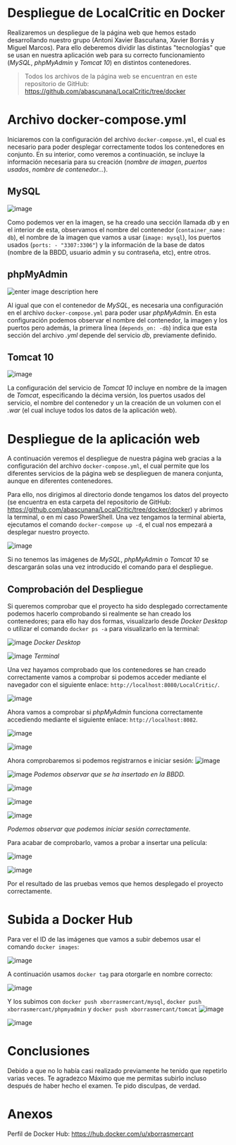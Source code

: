 # Despliegue de LocalCritic en Docker

Realizaremos un despliegue de la página web que hemos estado desarrollando nuestro grupo (Antoni Xavier Bascuñana, Xavier Borrás y Miguel Marcos). Para ello deberemos dividir las distintas "tecnologías" que se usan en nuestra aplicación web para su correcto funcionamiento (*MySQL*, *phpMyAdmin* y *Tomcat 10*) en distintos contenedores. 

>Todos los archivos de la página web se encuentran en este repositorio de GitHub: https://github.com/abascunana/LocalCritic/tree/docker

# Archivo docker-compose.yml

Iniciaremos con la configuración del archivo `docker-compose.yml`, el cual es necesario para poder desplegar correctamente todos los contenedores en conjunto. En su interior, como veremos a continuación, se incluye la información necesaria para su creación (*nombre de imagen*, *puertos usados*, *nombre de contenedor...*).

## MySQL

![image](https://user-images.githubusercontent.com/91749310/173876220-91b2f4d7-b91a-4d15-9ed5-63b04be9f204.png)

Como podemos ver en la imagen, se ha creado una sección llamada *db* y en el interior de esta, observamos el nombre del contenedor (`container_name: db`), el nombre de la imagen que vamos a usar (`image: mysql`), los puertos usados (`ports: - "3307:3306"`) y la información de la base de datos (nombre de la BBDD, usuario admin y su contraseña, etc), entre otros.

## phpMyAdmin
![enter image description here](https://user-images.githubusercontent.com/91749310/173877772-b747b835-ac67-4538-bfca-453cc6aced15.png)

Al igual que con el contenedor de *MySQL*, es necesaria una configuración en el archivo `docker-compose.yml` para poder usar *phpMyAdmin*. En esta configuración podemos observar el nombre del contenedor, la imagen y los puertos pero además, la primera línea (`depends_on: -db`) indica que esta sección del archivo *.yml* depende del servicio *db*, previamente definido.

## Tomcat 10
![image](https://user-images.githubusercontent.com/91749310/173879298-e6cb0a98-9418-4b52-a4a7-61e5a13b7069.png)

La configuración del servicio de *Tomcat 10* incluye en nombre de la imagen de *Tomcat*, especificando la décima versión, los puertos usados del servicio, el nombre del contenedor y un la creación de un volumen con el *.war* (el cual incluye todos los datos de la aplicación web).

# Despliegue de la aplicación web

A continuación veremos el despliegue de nuestra página web gracias a la configuración del archivo `docker-compose.yml`, el cual permite que los diferentes servicios de la página web se desplieguen de manera conjunta, aunque en diferentes contenedores.

Para ello, nos dirigimos al directorio donde tengamos los datos del proyecto (se encuentra en esta carpeta del repositorio de GitHub: https://github.com/abascunana/LocalCritic/tree/docker/docker) y abrimos la terminal, o en mi caso PowerShell. Una vez tengamos la terminal abierta, ejecutamos el comando `docker-compose up -d`, el cual nos empezará a desplegar nuestro proyecto.

![image](https://user-images.githubusercontent.com/91749310/173882970-16e122e9-8cac-4c83-b525-8d1edf5859c3.png)

Si no tenemos las imágenes de *MySQL*, *phpMyAdmin* o *Tomcat 10* se descargarán solas una vez introducido el comando para el despliegue.

## Comprobación del Despliegue
Si queremos comprobar que el proyecto ha sido desplegado correctamente podemos hacerlo comprobando si realmente se han creado los contenedores; para ello hay dos formas, visualizarlo desde *Docker Desktop* o utilizar el comando `docker ps -a` para visualizarlo en la terminal:

![image](https://user-images.githubusercontent.com/91749310/173883314-c31f4fbc-69f9-4cc4-bfa0-9a5dafe1927a.png)
*Docker Desktop*

![image](https://user-images.githubusercontent.com/91749310/173883535-9be636a0-8b29-45cd-9f8d-05115e7a8e9d.png)
*Terminal*

Una vez hayamos comprobado que los contenedores se han creado correctamente vamos a comprobar si podemos acceder mediante el navegador con el siguiente enlace: `http://localhost:8080/LocalCritic/`.

![image](https://user-images.githubusercontent.com/91749310/173884515-51ffcdef-5de1-457f-89ed-5eaa4593509b.png)

Ahora vamos a comprobar si *phpMyAdmin* funciona correctamente accediendo mediante el siguiente enlace: 
`http://localhost:8082`.

![image](https://user-images.githubusercontent.com/91749310/173885032-7cb24571-a6f2-4d4d-b504-94299cfba36f.png)

![image](https://user-images.githubusercontent.com/91749310/173885263-ffa435f4-6349-4f24-abca-93645da764bc.png)

Ahora comprobaremos si podemos registrarnos e iniciar sesión:
![image](https://user-images.githubusercontent.com/91749310/173885786-d5e7ea5c-a0ba-4bed-8dad-a46adccb343d.png)

![image](https://user-images.githubusercontent.com/91749310/173885882-01048dd8-3d20-47cf-849d-f774e53c510b.png)
*Podemos observar que se ha insertado en la BBDD.*

![image](https://user-images.githubusercontent.com/91749310/173886038-537e191e-71ab-4f0a-894d-1baabb6a3107.png)

![image](https://user-images.githubusercontent.com/91749310/173886110-a3f9057b-51e8-4abd-bd88-efcead22e412.png)

![image](https://user-images.githubusercontent.com/91749310/173886189-cefb2f90-ab4b-4e83-a0c1-faae45ba3e44.png)

*Podemos observar que podemos iniciar sesión correctamente.*

Para acabar de comprobarlo, vamos a probar a insertar una película:

![image](https://user-images.githubusercontent.com/91749310/173886594-f1e7131b-a6fc-485e-9a49-b4733b383a14.png)

![image](https://user-images.githubusercontent.com/91749310/173886699-ab939d3b-2669-4861-a841-433d432099e4.png)

Por el resultado de las pruebas vemos que hemos desplegado el proyecto correctamente.

# Subida a Docker Hub

Para ver el ID de las imágenes que vamos a subir debemos usar el comando `docker images`:

![image](https://user-images.githubusercontent.com/91749310/173887685-9a986b76-15cf-4a98-8594-4b762ef1a0a3.png)

A continuación usamos `docker tag` para otorgarle en nombre correcto:

![image](https://user-images.githubusercontent.com/91749310/173887702-2f9fce9f-0a2f-45b5-bf2c-601b90485d16.png)

Y los subimos con `docker push xborrasmercant/mysql`, `docker push xborrasmercant/phpmyadmin` y `docker push xborrasmercant/tomcat`
![image](https://user-images.githubusercontent.com/91749310/173888794-e771d17e-e83c-4e68-b415-9011ff38b265.png)

![image](https://user-images.githubusercontent.com/91749310/173889476-9dbe3f11-065f-4cfc-8757-809b5f68d0c7.png)

# Conclusiones
Debido a que no lo había casi realizado previamente he tenido que repetirlo varias veces. Te agradezco Máximo que me permitas subirlo incluso después de haber hecho el examen. Te pido disculpas, de verdad.

# Anexos
Perfil de Docker Hub: https://hub.docker.com/u/xborrasmercant
